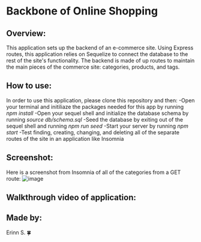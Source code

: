# Backbone of Online Shopping

## Overview:
This application sets up the backend of an e-commerce site. Using Express routes, this application relies on Sequelize to connect the database to the rest of the site's functionality. The backend is made of up routes to maintain the main pieces of the commerce site: categories, products, and tags. 

## How to use:
In order to use this application, please clone this repository and then:
    -Open your terminal and initiliaze the packages needed for this app by running _npm install_ 
    -Open your sequel shell and initialize the database schema by running _source db/schema.sql_
    -Seed the database by exiting out of the sequel shell and running _npm run seed_
    -Start your server by running _npm start_
    -Test finding, creating, changing, and deleting all of the separate routes of the site in an application like Insomnia

## Screenshot:
Here is a screenshot from Insomnia of all of the categories from a GET route:
![image](https://user-images.githubusercontent.com/90404513/149232766-3e117f44-cf94-42e5-bfc3-6afa5db6ccd9.png)

## Walkthrough video of application:

## Made by:
Erinn S. 🍀
